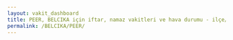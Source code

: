 ```yaml
---
layout: vakit_dashboard
title: PEER, BELCIKA için iftar, namaz vakitleri ve hava durumu - ilçe/eyalet seç
permalink: /BELCIKA/PEER/
---
```


<script type="text/javascript">
  var GLOBAL_COUNTRY = 'BELCIKA';
  var GLOBAL_CITY = 'PEER';
  var GLOBAL_STATE = '';
  var lat = 72;
  var lon = 21;
</script>
